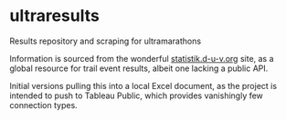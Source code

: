 # ultraresults
Results repository and scraping for ultramarathons

Information is sourced from the wonderful [statistik.d-u-v.org](https://statistik.d-u-v.org/) site, as a global resource for trail event results, albeit one lacking a public API.

Initial versions pulling this into a local Excel document, as the project is intended to push to Tableau Public, which provides vanishingly few connection types.
